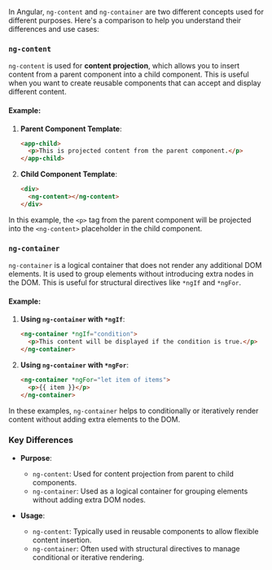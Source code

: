 In Angular, `ng-content` and `ng-container` are two different concepts used for different purposes. Here's a comparison to help you understand their differences and use cases:

### `ng-content`

`ng-content` is used for **content projection**, which allows you to insert content from a parent component into a child component. This is useful when you want to create reusable components that can accept and display different content.

#### Example:
1. **Parent Component Template**:
   ```html
   <app-child>
     <p>This is projected content from the parent component.</p>
   </app-child>
   ```

2. **Child Component Template**:
   ```html
   <div>
     <ng-content></ng-content>
   </div>
   ```

In this example, the `<p>` tag from the parent component will be projected into the `<ng-content>` placeholder in the child component.

### `ng-container`

`ng-container` is a logical container that does not render any additional DOM elements. It is used to group elements without introducing extra nodes in the DOM. This is useful for structural directives like `*ngIf` and `*ngFor`.

#### Example:
1. **Using `ng-container` with `*ngIf`**:
   ```html
   <ng-container *ngIf="condition">
     <p>This content will be displayed if the condition is true.</p>
   </ng-container>
   ```

2. **Using `ng-container` with `*ngFor`**:
   ```html
   <ng-container *ngFor="let item of items">
     <p>{{ item }}</p>
   </ng-container>
   ```

In these examples, `ng-container` helps to conditionally or iteratively render content without adding extra elements to the DOM.

### Key Differences

- **Purpose**:
  - `ng-content`: Used for content projection from parent to child components.
  - `ng-container`: Used as a logical container for grouping elements without adding extra DOM nodes.

- **Usage**:
  - `ng-content`: Typically used in reusable components to allow flexible content insertion.
  - `ng-container`: Often used with structural directives to manage conditional or iterative rendering.
